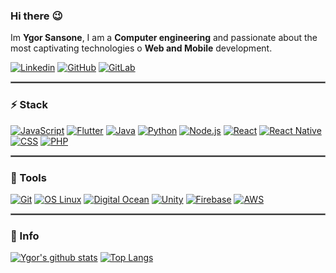 
### Hi there :wink:
Im **Ygor Sansone**, I am a **Computer engineering** and passionate about the most captivating technologies o **Web and Mobile** development.

[![Linkedin](https://img.shields.io/badge/-LinkedIn-blue?logo=Linkedin&logoColor=white&link=https://www.linkedin.com/in/ygorsansone/)](https://www.linkedin.com/in/ygorsansone/)
[![GitHub](https://img.shields.io/github/followers/YgorSansone?label=Seguir&style=social&logo=github&link=https://github.com/login?return_to=%2FYgorSansone)](https://github.com/login?return_to=%2FYgorSansone)
[![GitLab](https://img.shields.io/badge/-gitlab-292a61?logo=Gitlab&logoColor=white&link=https://gitlab.com/YgorSansone)](https://gitlab.com/YgorSansone)

<hr style="border: 1px solid gray"> </hr>

### :zap: Stack
[![JavaScript](https://img.shields.io/badge/-JavaScript-000?logo=JavaScript&link=https://github.com/YgorSansone/Vigas)](https://github.com/YgorSansone/Vigas)
[![Flutter](https://img.shields.io/badge/-Flutter-007ACC?logo=Flutter&logoColor=4cd1fc&link=https://github.com/YgorSansone/Flutter-apps)](https://github.com/YgorSansone/Flutter-apps)
[![Java](https://img.shields.io/badge/-Java-e90101?logo=Java&logoColor=white&link=https://github.com/YgorSansone/Truco_IA)](https://github.com/YgorSansone/Truco_IA)
[![Python](https://img.shields.io/badge/-Python-1e415e?logo=Python&logoColor=ffdd54&link=https://github.com/YgorSansone/react_api)](https://github.com/YgorSansone/react_api)
[![Node.js](https://img.shields.io/badge/-Node.js-67a05b?logo=Node.js&logoColor=ffffff&link=https://github.com/YgorSansone/Drone-REST-API)](https://github.com/YgorSansone/Drone-REST-API)
[![React](https://img.shields.io/badge/-React-61DAFB?logo=React&logoColor=white&link=https://github.com/YgorSansone/Pief-3)](https://github.com/YgorSansone/Pief-3)
[![React Native](https://img.shields.io/badge/-React_Native-61DAFB?logo=Android&logoColor=white&link=https://github.com/YgorSansone/Pief-3)](https://github.com/YgorSansone/Pief-3)
[![CSS](https://img.shields.io/badge/-CSS-1572B6?logo=CSS3&logoColor=white&link=https://github.com/YgorSansone/cubo)](https://github.com/YgorSansone/cubo)
[![PHP](https://img.shields.io/badge/-PHP-8892bf?logo=php&logoColor=22242f&link=https://github.com/YgorSansone/SITES)](https://github.com/YgorSansone/SITES)

<hr style="border: 1px solid gray"> </hr>

### :wrench: Tools
[![Git](https://img.shields.io/badge/-Git-f1361f?logo=Git&logoColor=white&link=https://github.com/YgorSansone)](https://github.com/YgorSansone)
[![OS Linux](https://img.shields.io/badge/-OS_Linux-651f46?logo=Linux&logoColor=white&link=https://ubuntu.com/)](https://ubuntu.com/)
[![Digital Ocean](https://img.shields.io/badge/-Digital_Ocean-4557f8?logo=DigitalOcean&logoColor=white&link=https://www.digitalocean.com/)](https://www.digitalocean.com/)
[![Unity](https://img.shields.io/badge/-Unity-000000?logo=unity&logoColor=white&link=https://unity.com/pt)](https://unity.com/pt)
[![Firebase](https://img.shields.io/badge/-Firebase-202124?logo=firebase&logoColor=fcca30&link=https://firebase.google.com/)](https://firebase.google.com/)
[![AWS](https://img.shields.io/badge/-AWS-232f3e?logo=amazon&logoColor=ec912e&link=https://aws.amazon.com/pt/)](https://aws.amazon.com/pt/)

<hr style="border: 1px solid gray"> </hr>

### :pushpin: Info
[![Ygor's github stats](https://github-readme-stats.vercel.app/api?username=YgorSansone&show_icons=true&theme=dark)](https://github.com/YgorSansone)
[![Top Langs](https://github-readme-stats.vercel.app/api/top-langs/?username=YgorSansone&layout=compact&theme=dark)](https://github.com/YgorSansone/)

